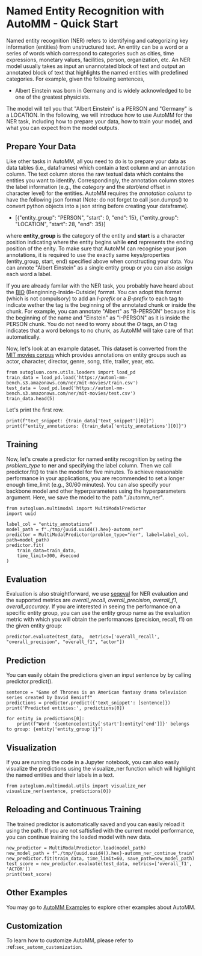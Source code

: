# Named Entity Recognition with AutoMM - Quick Start

Named entity recognition (NER) refers to identifying and categorizing key information (entities) from unstructured text. An entity can be a word or a series of words which correspond to categories such as cities, time expressions, monetary values, facilities, person, organization, etc. An NER model usually takes as input an unannotated block of text and output an annotated block of text that highlights the named entities with predefined categories. For example, given the following sentences, 

- Albert Einstein was born in Germany and is widely acknowledged to be one of the greatest physicists.

The model will tell you that "Albert Einstein" is a PERSON and "Germany" is a LOCATION. In the following, we will introduce how to use AutoMM for the NER task, including how to prepare your data, how to train your model, and what you can expect from the model outputs.

 
## Prepare Your Data
Like other tasks in AutoMM, all you need to do is to prepare your data as data tables (i.e., dataframes) which contain a text column and an annotation column. The text column stores the raw textual data which contains the entities you want to identify. Correspondingly, the annotation column stores the label information (e.g., the *category* and the *start/end* offset in character level) for the entities. AutoMM requires the *annotation column* to have the following json format (Note: do not forget to call json.dumps() to convert python objects into a json string before creating your dataframe). 

- [{"entity_group": "PERSON", "start": 0, "end": 15}, 
{"entity_group": "LOCATION", "start": 28, "end": 35}]

where **entity_group** is the category of the entity and **start** is a character position indicating where the entity begins while **end** represents the ending position of the enity. To make sure that AutoMM can recognise your json annotations, it is required to use the exactly same keys/properties (entity_group, start, end) specified above when constructing your data. You can annote "Albert Einstein" as a single entity group or you can also assign each word a label.

If you are already familar with the NER task, you probably have heard about the [BIO](https://en.wikipedia.org/wiki/Inside%E2%80%93outside%E2%80%93beginning_(tagging)) (Benginning-Inside-Outside) format. You can adopt this format (which is not compulsory) to add an *I-prefix* or a *B-prefix* to each tag to indicate wether the tag is the beginning of the annotated chunk or inside the chunk. For example, you can annotate "Albert" as "B-PERSON" because it is the beginning of the name and "Einstein" as "I-PERSON" as it is inside the PERSON chunk. You do not need to worry about the *O* tags, an *O* tag indicates that a word belongs to no chunk, as AutoMM will take care of that automatically. 

Now, let's look at an example dataset. This dataset is converted from the [MIT movies corpus](https://groups.csail.mit.edu/sls/downloads/movie/) which provides annotations on entity groups such as actor, character, director, genre, song, title, trailer, year, etc. 

```{.python .input}
from autogluon.core.utils.loaders import load_pd
train_data = load_pd.load('https://automl-mm-bench.s3.amazonaws.com/ner/mit-movies/train.csv')
test_data = load_pd.load('https://automl-mm-bench.s3.amazonaws.com/ner/mit-movies/test.csv')
train_data.head(5)
```

Let's print the first row.

```{.python .input}
print(f"text_snippet: {train_data['text_snippet'][0]}")
print(f"entity_annotations: {train_data['entity_annotations'][0]}")
```

## Training
Now, let's create a predictor for named entity recognition by seting the *problem_type* to **ner** and specifying the label column. Then we call predictor.fit() to train the model for five minutes. To achieve reasonable performance in your applications, you are recommended to set a longer enough time_limit (e.g., 30/60 minutes). You can also specify your backbone model and other hyperparameters using the hyperparameters argument. Here, we save the model to the path "./automm_ner".

```{.python .input}
from autogluon.multimodal import MultiModalPredictor
import uuid

label_col = "entity_annotations"
model_path = f"./tmp/{uuid.uuid4().hex}-automm_ner"
predictor = MultiModalPredictor(problem_type="ner", label=label_col, path=model_path)
predictor.fit(
    train_data=train_data,
    time_limit=300, #second
)
```

## Evaluation 
Evaluation is also straightforward, we use [seqeval](https://huggingface.co/spaces/evaluate-metric/seqeval) for NER evaluation and the supported metrics are *overall_recall*, *overall_precision*, *overall_f1*, *overall_accuracy*. If you are interested in seeing the performance on a specific entity group, you can use the entity group name as the evaluation metric with which you will obtain the performances (precision, recall, f1) on the given entity group:

```{.python .input}
predictor.evaluate(test_data,  metrics=['overall_recall', "overall_precision", "overall_f1", "actor"])
```

## Prediction 
You can easily obtain the predictions given an input sentence by by calling predictor.predict().

```{.python .input}
sentence = "Game of Thrones is an American fantasy drama television series created by David Benioff"
predictions = predictor.predict({'text_snippet': [sentence]})
print('Predicted entities:', predictions[0])

for entity in predictions[0]:
    print(f"Word '{sentence[entity['start']:entity['end']]}' belongs to group: {entity['entity_group']}")
```

## Visualization
If you are running the code in a Jupyter notebook, you can also easily visualize the predictions using the visualize_ner function which will highlight the named entities and their labels in a text.
```{.python .input}
from autogluon.multimodal.utils import visualize_ner
visualize_ner(sentence, predictions[0])
```


## Reloading and Continuous Training 
The trained predictor is automatically saved and you can easily reload it using the path. If you are not saftisfied with the current model performance, you can continue training the loaded model with new data.

```{.python .input}
new_predictor = MultiModalPredictor.load(model_path)
new_model_path = f"./tmp/{uuid.uuid4().hex}-automm_ner_continue_train"
new_predictor.fit(train_data, time_limit=60, save_path=new_model_path)
test_score = new_predictor.evaluate(test_data, metrics=['overall_f1', 'ACTOR'])
print(test_score)
```

## Other Examples

You may go to [AutoMM Examples](https://github.com/awslabs/autogluon/tree/master/examples/automm) to explore other examples about AutoMM.

## Customization
To learn how to customize AutoMM, please refer to :ref:`sec_automm_customization`.
